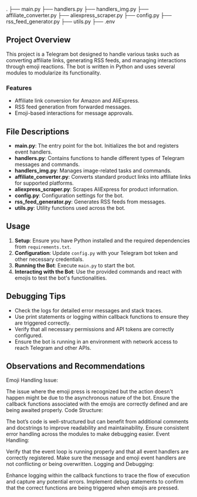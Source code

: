 .
├── main.py
├── handlers.py
├── handlers_img.py
├── affiliate_converter.py
├── aliexpress_scraper.py
├── config.py
├── rss_feed_generator.py
├── utils.py
├── .env


## Project Overview
This project is a Telegram bot designed to handle various tasks such as converting affiliate links, generating RSS feeds, and managing interactions through emoji reactions. The bot is written in Python and uses several modules to modularize its functionality.

### Features
- Affiliate link conversion for Amazon and AliExpress.
- RSS feed generation from forwarded messages.
- Emoji-based interactions for message approvals.
## File Descriptions

- **main.py**: The entry point for the bot. Initializes the bot and registers event handlers.
- **handlers.py**: Contains functions to handle different types of Telegram messages and commands.
- **handlers_img.py**: Manages image-related tasks and commands.
- **affiliate_converter.py**: Converts standard product links into affiliate links for supported platforms.
- **aliexpress_scraper.py**: Scrapes AliExpress for product information.
- **config.py**: Configuration settings for the bot.
- **rss_feed_generator.py**: Generates RSS feeds from messages.
- **utils.py**: Utility functions used across the bot.
## Usage
1. **Setup**: Ensure you have Python installed and the required dependencies from `requirements.txt`.
2. **Configuration**: Update `config.py` with your Telegram bot token and other necessary credentials.
3. **Running the Bot**: Execute `main.py` to start the bot.
4. **Interacting with the Bot**: Use the provided commands and react with emojis to test the bot's functionalities.
## Debugging Tips
- Check the logs for detailed error messages and stack traces.
- Use print statements or logging within callback functions to ensure they are triggered correctly.
- Verify that all necessary permissions and API tokens are correctly configured.
- Ensure the bot is running in an environment with network access to reach Telegram and other APIs.

## Observations and Recommendations
Emoji Handling Issue:

The issue where the emoji press is recognized but the action doesn't happen might be due to the asynchronous nature of the bot.
Ensure the callback functions associated with the emojis are correctly defined and are being awaited properly.
Code Structure:

The bot’s code is well-structured but can benefit from additional comments and docstrings to improve readability and maintainability.
Ensure consistent error handling across the modules to make debugging easier.
Event Handling:

Verify that the event loop is running properly and that all event handlers are correctly registered.
Make sure the message and emoji event handlers are not conflicting or being overwritten.
Logging and Debugging:

Enhance logging within the callback functions to trace the flow of execution and capture any potential errors.
Implement debug statements to confirm that the correct functions are being triggered when emojis are pressed.
